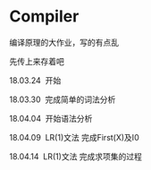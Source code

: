 # Compiler

编译原理的大作业，写的有点乱

先传上来存着吧

18.03.24  开始

18.03.30  完成简单的词法分析

18.04.04  开始语法分析

18.04.09  LR(1)文法 完成First(X)及I0

18.04.14  LR(1)文法 完成求项集的过程
